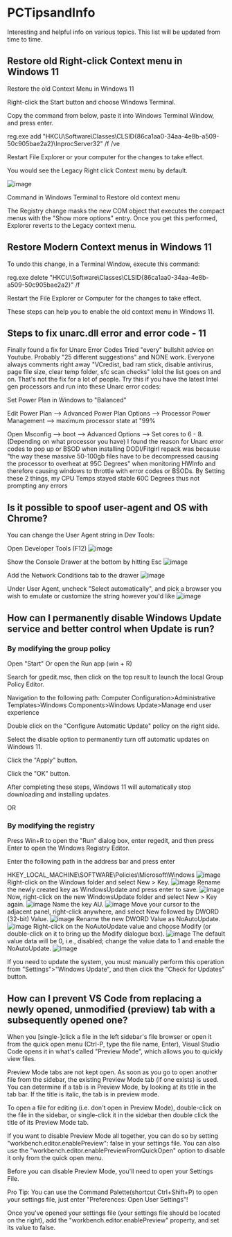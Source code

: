# PCTipsandInfo
Interesting and helpful info on various topics.
This list will be updated from time to time.

## Restore old Right-click Context menu in Windows 11
Restore the old Context Menu in Windows 11



Right-click the Start button and choose Windows Terminal.

Copy the command from below, paste it into Windows Terminal Window, and press enter.

reg.exe add "HKCU\Software\Classes\CLSID\{86ca1aa0-34aa-4e8b-a509-50c905bae2a2}\InprocServer32" /f /ve

Restart File Explorer or your computer for the changes to take effect.

You would see the Legacy Right click Context menu by default.



![image](https://github.com/user-attachments/assets/5bf3ef0e-1864-4d48-8f18-010ccdcf2167)


Command in Windows Terminal to Restore old context menu 



The Registry change masks the new COM object that executes the compact menus with the "Show more options" entry. Once you get this performed, Explorer reverts to the Legacy context menu. 




## Restore Modern Context menus in Windows 11



To undo this change, in a Terminal Window, execute this command:

reg.exe delete "HKCU\Software\Classes\CLSID\{86ca1aa0-34aa-4e8b-a509-50c905bae2a2}" /f



Restart the File Explorer or Computer for the changes to take effect.


These steps can help you to enable the old context menu in Windows 11.

## Steps to fix unarc.dll error and error code - 11
Finally found a fix for Unarc Error Codes
Tried "every" bullshit advice on Youtube. Probably "25 different suggestions" and NONE work.
Everyone always comments right away "VCredist, bad ram stick, disable antivirus, page file size, clear temp folder, sfc scan checks" lolol the list goes on and on. That's not the fix for a lot of people.
Try this if you have the latest Intel gen processors and run into these Unarc error codes:

Set Power Plan in Windows to "Balanced"

Edit Power Plan --> Advanced Power Plan Options --> Processor Power Management --> maximum processor state at "99%

Open Msconfig --> boot --> Advanced Options --> Set cores to 6 - 8. (Depending on what processor you have)
I found the reason for Unarc error codes to pop up or BSOD when installing DODI/Fitgirl repack was because "the way these massive 50-100gb files have to be decompressed causing the processor to overheat at 95C Degrees" when monitoring HWInfo and therefore causing windows to throttle with error codes or BSODs. By Setting these 2 things, my CPU Temps stayed stable 60C Degrees thus not prompting any errors

## Is it possible to spoof user-agent and OS with Chrome?

You can change the User Agent string in Dev Tools:

Open Developer Tools (F12)
![image](https://github.com/user-attachments/assets/3ad81010-bd50-4d82-b825-a7a02bee8155)


Show the Console Drawer at the bottom by hitting Esc
![image](https://github.com/user-attachments/assets/68f036eb-c23f-4f39-86bb-47780f3d1c4a)


Add the Network Conditions tab to the drawer
![image](https://github.com/user-attachments/assets/cd22e85d-0cae-4d9b-8a16-2f89770c2691)


Under User Agent, uncheck "Select automatically", and pick a browser you wish to emulate or customize the string however you'd like
![image](https://github.com/user-attachments/assets/1639e539-de0c-4a1d-9b57-780983ec6359)


## How can I permanently disable Windows Update service and better control when Update is run?

### By modifying the group policy

Open "Start" Or open the Run app (win + R)

Search for gpedit.msc, then click on the top result to launch the local Group Policy Editor.

Navigation to the following path: Computer Configuration>Administrative Templates>Windows Components>Windows Update>Manage end user experience

Double click on the "Configure Automatic Update" policy on the right side.

Select the disable option to permanently turn off automatic updates on Windows 11.

Click the "Apply" button.

Click the "OK" button.

After completing these steps, Windows 11 will automatically stop downloading and installing updates.

OR

### By modifying the registry
Press Win+R to open the "Run" dialog box, enter regedit, and then press Enter to open the Windows Registry Editor.

Enter the following path in the address bar and press enter

HKEY_LOCAL_MACHINE\SOFTWARE\Policies\Microsoft\Windows
![image](https://github.com/user-attachments/assets/ddb0e006-3787-44b8-a3f0-e982b09abeeb)
Right-click on the Windows folder and select New > Key.
![image](https://github.com/user-attachments/assets/0e331f4c-c162-42b4-9079-efc8534a0e66)
Rename the newly created key as WindowsUpdate and press enter to save.
![image](https://github.com/user-attachments/assets/1ff73105-c3f0-4452-aa52-519eb2dc1c56)
Now, right-click on the new WindowsUpdate folder and select New > Key again.
![image](https://github.com/user-attachments/assets/157adb6c-8956-438b-8d54-c5aebfab82b0)
Name the key AU.
![image](https://github.com/user-attachments/assets/38969ca0-2654-4b28-9035-6b8a0468614c)
Move your cursor to the adjacent panel, right-click anywhere, and select New followed by DWORD (32-bit) Value.
![image](https://github.com/user-attachments/assets/1250417a-888b-4058-845a-4569617837a2)
Rename the new DWORD Value as NoAutoUpdate.
![image](https://github.com/user-attachments/assets/8adaf0e4-aac9-4c4c-b196-7a48394a64d0)
Right-click on the NoAutoUpdate value and choose Modify (or double-click on it to bring up the Modify dialogue box).
![image](https://github.com/user-attachments/assets/00bb5f68-515a-4a55-a0a8-b13bdfadc6fd)
The default value data will be 0, i.e., disabled; change the value data to 1 and enable the NoAutoUpdate.
![image](https://github.com/user-attachments/assets/5783b4e7-3a2e-4d26-b4ef-2b4f77228a06)


If you need to update the system, you must manually perform this operation from "Settings">"Windows Update", and then click the "Check for Updates" button.

## How can I prevent VS Code from replacing a newly opened, unmodified (preview) tab with a subsequently opened one?
When you [single-]click a file in the left sidebar's file browser or open it from the quick open menu (Ctrl-P, type the file name, Enter), Visual Studio Code opens it in what's called "Preview Mode", which allows you to quickly view files.

Preview Mode tabs are not kept open. As soon as you go to open another file from the sidebar, the existing Preview Mode tab (if one exists) is used. You can determine if a tab is in Preview Mode, by looking at its title in the tab bar. If the title is italic, the tab is in preview mode.

To open a file for editing (i.e. don't open in Preview Mode), double-click on the file in the sidebar, or single-click it in the sidebar then double click the title of its Preview Mode tab.

If you want to disable Preview Mode all together, you can do so by setting "workbench.editor.enablePreview": false in your settings file. You can also use the "workbench.editor.enablePreviewFromQuickOpen" option to disable it only from the quick open menu.

Before you can disable Preview Mode, you'll need to open your Settings File.

Pro Tip: You can use the Command Palette(shortcut Ctrl+Shift+P) to open your settings file, just enter "Preferences: Open User Settings"!

Once you've opened your settings file (your settings file should be located on the right), add the "workbench.editor.enablePreview" property, and set its value to false.







